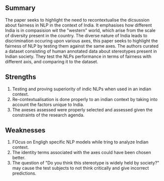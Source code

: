 ## Summary
The paper seeks to highlight the need to recontextualise the dicsussion about fairness in NLP in the context of India. It emphasises how different India is in compasision wit the "western" world, which arise from the scale of diversity present in the country. The diverse nature of India leads to discrimination occuring upon various axes, this paper seeks to highlight the fairness of NLP by testing them against the same axes. The authors curated a dataset consisting of human annotated data about stereotypes present in Indian society. They test the NLPs performance in terms of fairness with different axis, and comparing it to the dataset.

## Strengths
1. Testing and proving superiority of indic NLPs when used in an indian context.
2. Re-contextualisation is done properly to an indian context by taking into account the factors unique to India.
3. The axeses assessed were properly selected and assessed given the constraints of the research agenda.

## Weaknesses
1. FOcus on Engligh specific NLP models while tring to analyze Indian context.
2. The identity terms associated with the axes could have been chosen better.
3. The question of "Do you think this stereotype is widely held by society?" may cause the test subjects to not think critically and give incorrect predictions.